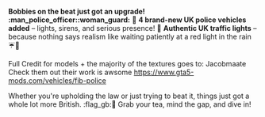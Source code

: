 **Bobbies on the beat just got an upgrade! :man_police_officer::woman_guard:**
:small_blue_diamond: **4 brand-new UK police vehicles added** – lights, sirens, and serious presence!
:small_blue_diamond: **Authentic UK traffic lights** – because nothing says realism like waiting patiently at a red light in the rain :umbrella::vertical_traffic_light:

Full Credit for models + the majority of the textures goes to: Jacobmaate
Check them out their work is awsome 
https://www.gta5-mods.com/vehicles/fib-police



Whether you're upholding the law or just trying to beat it, things just got a whole lot more British. :flag_gb::punch:
Grab your tea, mind the gap, and dive in!
